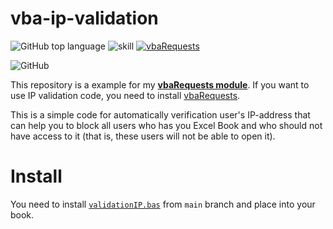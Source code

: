 # vba-ip-validation
![GitHub top language](https://img.shields.io/github/languages/top/tankalxat34/vba-ip-validation)
![skill](https://img.shields.io/badge/Microsoft%20Excel%20VBA-107C41?logo=microsoft&logoColor=white)
[![vbaRequests](https://img.shields.io/badge/vbaRequests-5C2D91?logo=.net&logoColor=white)](https://github.com/tankalxat34/vbaRequests)

![GitHub](https://img.shields.io/github/license/tankalxat34/vba-ip-validation?logo=github&logoColor=white)

This repository is a example for my **[vbaRequests module](https://github.com/tankalxat34/vbaRequests)**. If you want to use IP validation code, you need to install [vbaRequests](https://github.com/tankalxat34/vbaRequests).

This is a simple code for automatically verification user's IP-address that can help you to block all users who has you Excel Book and who should not have access to it (that is, these users will not be able to open it).

# Install
You need to install [`validationIP.bas`](https://github.com/tankalxat34/vba-ip-validation/blob/main/validationIP.bas) from `main` branch and place into your book.
